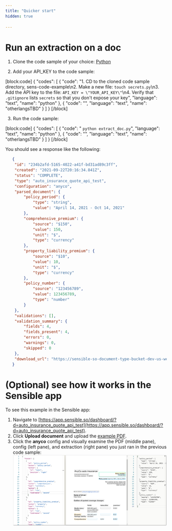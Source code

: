 ```yaml
---
title: "Quicker start"
hidden: true

---
```


Run an extraction on a doc
=====

1. Clone the code sample of your choice:
 [Python](https://github.com/fscelliott/sens-code-example)


2. Add your API_KEY to the code sample:

  

  [block:code]
  {
   "codes": [
   {
     "code": "1. CD to the cloned code sample directory, sens-code-example\n2. Make a new file: `touch secrets.py`\n3. Add the API key to the file: `API_KEY = \"YOUR_API_KEY\"`\n4. Verify that `.gitignore` lists `secrets` so that you don't expose your key",
     "language": "text",
     "name": "python"
   },
   {
     "code": "",
     "language": "text",
     "name": "otherlangsTBD"
   }
   ]
  }
  [/block]

  

3. Run the code sample:



[block:code]
{
  "codes": [
    {
      "code": " `python extract_doc.py`",
      "language": "text",
      "name": "python"
    },
    {
      "code": "",
      "language": "text",
      "name": "otherlangsTBD"
    }
  ]
}
[/block]


You should see a response like the following:



```json
   {
   	"id": "234b2afd-5165-4022-a41f-bd31ad89c3ff",
   	"created": "2021-09-22T20:16:34.841Z",
   	"status": "COMPLETE",
   	"type": "auto_insurance_quote_api_test",
   	"configuration": "anyco",
   	"parsed_document": {
   		"policy_period": {
   			"type": "string",
   			"value": "April 14, 2021 - Oct 14, 2021"
   		},
   		"comprehensive_premium": {
   			"source": "$150",
   			"value": 150,
   			"unit": "$",
   			"type": "currency"
   		},
   		"property_liability_premium": {
   			"source": "$10",
   			"value": 10,
   			"unit": "$",
   			"type": "currency"
   		},
   		"policy_number": {
   			"source": "123456789",
   			"value": 123456789,
   			"type": "number"
   		}
   	},
   	"validations": [],
   	"validation_summary": {
   		"fields": 4,
   		"fields_present": 4,
   		"errors": 0,
   		"warnings": 0,
   		"skipped": 0
   	},
   	"download_url": "https://sensible-so-document-type-bucket-dev-us-west-2.s3.us-west-2.amazonaws.com/sensible/41775922-b9ac-4d2d-b1af-4292e68947a0/EXTRACTION/234b2afd-5165-4022-a41f-bd31ad89c3ff.pdf?AWSAccessKeyId=REDACTED&x-amz-security-token=REDACTED"
   }
```

 


(Optional) see how it works in the Sensible app
=====

   To see this example in the Sensible app:

   1. Navigate to [https://app.sensible.so/dashboard/?d=auto_insurance_quote_api_test](https://app.sensible.so/dashboard/?d=auto_insurance_quote_api_test).
   1. Click **Upload document** and upload the [example PDF](https://github.com/sensible-hq/sensible-docs/blob/main/readme-sync/assets/v0/pdfs/auto_insurance_anyco_golden.pdf).
   2. Click the **anyco** config and visually examine the PDF (middle pane), config (left pane), and extraction (right pane) you just ran in the previous code sample:
![Click to enlarge](https://raw.githubusercontent.com/sensible-hq/sensible-docs/main/readme-sync/assets/v0/images/final/quickstart_config_1.png)

